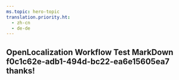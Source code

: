 ```yaml
---
ms.topic: hero-topic
translation.priority.ht: 
  - zh-cn
  - de-de
---
```

## OpenLocalization Workflow Test MarkDown f0c1c62e-adb1-494d-bc22-ea6e15605ea7 thanks!

